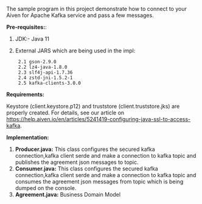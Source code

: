 The sample program in this project demonstrate how to connect to your Aiven for Apache Kafka service and pass a few messages.

**Pre-requisites:**:
1. JDK:- Java 11
2. External JARS which are being used in the impl:

		2.1 gson-2.9.0
		2.2 lz4-java-1.8.0
		2.3 slf4j-api-1.7.36
		2.4 zstd-jni-1.5.2-1
		2.5 kafka-clients-3.0.0


**Requirements:**

Keystore (client.keystore.p12) and truststore (client.truststore.jks) are properly created. For details, see our article on https://help.aiven.io/en/articles/5241419-configuring-java-ssl-to-access-kafka.

**Implementation:**

1. **Producer.java:** This class configures the secured kafka connection,kafka client serde and make a connection to kafka topic and publishes the agreement json messages to topic.
2. **Consumer.java:** This class configures the secured kafka connection,kafka client serde and make a connection to kafka topic and consumes the agreement json messages from topic which is being dumped on the console.
3. **Agreement.java:** Business Domain Model
